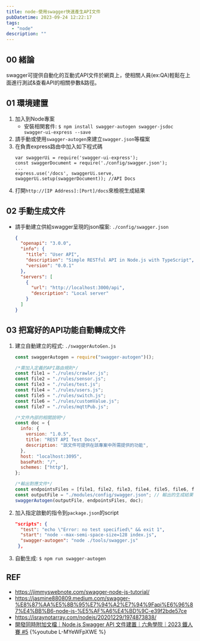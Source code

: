 ```yaml
---
title: node-使用swagger快速產生API文件
pubDatetime: 2023-09-24 12:22:17
tags:
  - "node"
description: ""
---
```


## 00 緒論

swagger可提供自動化的互動式API文件於網頁上，使相關人員(ex:QA)輕鬆在上面進行測試&查看API的相關參數&路徑。

<!--more-->

## 01 環境建置

1. 加入到Node專案
   - 安裝相関套件:
     `$ npm install swagger-autogen swagger-jsdoc swagger-ui-express --save`
2. 請手動或使用`swagger-autogen`來建立`swagger.json`等檔案
3. 在負責express路由中加入如下程式碼
   ```javascript=
   var swaggerUi = require('swagger-ui-express');
   const swaggerDocument = require('./config/swagger.json');
   ...
   express.use('/docs', swaggerUi.serve, swaggerUi.setup(swaggerDocument)); //API Docs
   ```
4. 打開`http://[IP Address]:[Port]/docs`來檢視生成結果

## 02 手動生成文件

- 請手動建立供給swagger呈現的json檔案: `./config/swagger.json`
  ```json
  {
    "openapi": "3.0.0",
    "info": {
      "title": "User API",
      "description": "Simple RESTful API in Node.js with TypeScript",
      "version": "0.0.1"
    },
    "servers": [
      {
        "url": "http://localhost:3000/api",
        "description": "Local server"
      }
    ]
  }
  ```

## 03 把寫好的API功能自動轉成文件

1. 建立自動建立的程式: `./swaggerAutoGen.js`

   ```javascript
   const swaggerAutogen = require("swagger-autogen")();

   /*需加入定義的API路由規則*/
   const file1 = "./rules/crawler.js";
   const file2 = "./rules/sensor.js";
   const file3 = "./rules/test.js";
   const file4 = "./rules/users.js";
   const file5 = "./rules/switch.js";
   const file6 = "./rules/customValue.js";
   const file7 = "./rules/mqttPub.js";

   /*文件內部的相關說明*/
   const doc = {
     info: {
       version: "1.0.5",
       title: "REST API Test Docs",
       description: "該文件可提供在該專案中所需提供的功能",
     },
     host: "localhost:3095",
     basePath: "/",
     schemes: ["http"],
   };

   /*輸出對應文件*/
   const endpointsFiles = [file1, file2, file3, file4, file5, file6, file7];
   const outputFile = "./modules/config/swagger.json"; // 輸出的生成結果
   swaggerAutogen(outputFile, endpointsFiles, doc);
   ```

2. 加入指定啟動的指令到`package.json`的script
   ```json
   "scripts": {
     "test": "echo \"Error: no test specified\" && exit 1",
     "start": "node --max-semi-space-size=128 index.js",
     "swagger-autogen": "node ./tools/swagger.js"
    },
   ```
3. 自動生成: `$ npm run swagger-autogen`

## REF

- https://jimmyswebnote.com/swagger-node-js-tutorial/
- https://jasmine880809.medium.com/swagger-%E8%87%AA%E5%8B%95%E7%94%A2%E7%94%9Fapi%E6%96%87%E4%BB%B6-node-js-%E5%AF%A6%E4%BD%9C-e39f2bde57ce
- https://israynotarray.com/nodejs/20201229/1974873838/
- [開發同時附加文檔｜Node.js Swagger API 文件建置｜六角學院｜2023 鐵人賽 #5](https://www.youtube.com/watch?v=L-MYeWFpXWE)
  {%youtube L-MYeWFpXWE %}
